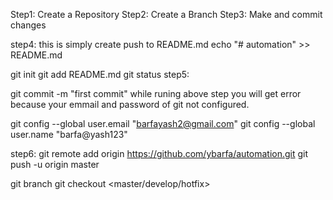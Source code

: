 Step1: Create a Repository
Step2: Create a Branch
Step3: Make and commit changes

step4: this is simply create push to README.md 
	echo "# automation" >> README.md


git init
git add README.md
git status
step5:  

git commit -m "first commit"
while runing above step you will get error because your emmail and password of git not configured.

  git config --global user.email "barfayash2@gmail.com"
  git config --global user.name "barfa@yash123"




step6: git remote add origin https://github.com/ybarfa/automation.git
git push -u origin master


git branch <branch name> 
git checkout <master/develop/hotfix>





